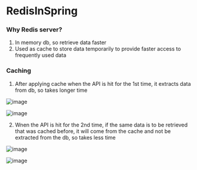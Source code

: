 # RedisInSpring

### Why Redis server?
1. In memory db, so retrieve data faster
2. Used as cache to store data temporarily to provide faster access to frequently used data

### Caching
1. After applying cache when the API is hit for the 1st time, it extracts data from db, so takes longer time

![image](https://github.com/user-attachments/assets/32847e43-69ac-4489-8d2b-059e68e25915)

![image](https://github.com/user-attachments/assets/6a58ef6f-6814-49f4-bfa0-a6dc57b03ec4)


2. Wnen the API is hit for the 2nd time, if the same data is to be retrieved that was cached before, it will come from the cache and not be extracted from the db, so takes less time

![image](https://github.com/user-attachments/assets/123dd59e-31db-454e-95af-416c1ee51fd7)

![image](https://github.com/user-attachments/assets/fff590d0-70ae-43e6-be23-89170b7056d8)
